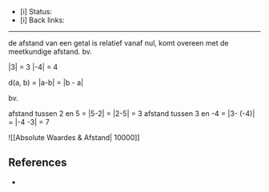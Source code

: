 - [i] Status: 
- [i] Back links: 
___



de afstand van een getal is relatief vanaf nul, komt overeen met de meetkundige afstand.
bv.

|3| =  3
|-4| = 4

d(a, b) = |a-b| = |b - a|

bv.

afstand tussen 2 en 5 = |5-2| = |2-5| = 3
afstand tussen 3 en -4 = |3- (-4)| = |-4 -3| = 7

![[Absolute Waardes & Afstand| 10000]]

## References
- 